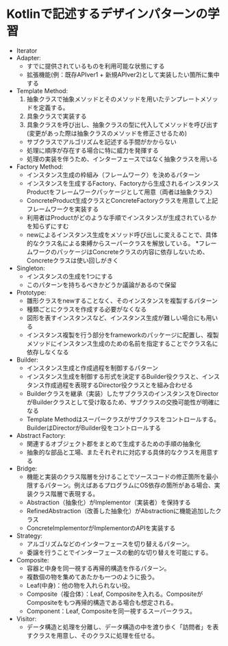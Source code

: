 # Kotlinで記述するデザインパターンの学習

* Iterator
* Adapter: 
     * すでに提供されているものを利用可能な状態にする
     * 拡張機能(例：既存APIver1 + 新規APIver2)として実装したい箇所に集中する
* Template Method:
    1. 抽象クラスで抽象メソッドとそのメソッドを用いたテンプレートメソッドを定義する。
    1. 具象クラスで実装する
    1. 具象クラスを呼び出し、抽象クラスの型に代入してメソッドを呼び出す(変更があった際は抽象クラスのメソッドを修正させるため)
    * サブクラスでアルゴリズムを記述する手間がかからない
    * 処理に順序が存在する場合に特に威力を発揮する
    * 処理の実装を伴うため、インターフェースではなく抽象クラスを用いる
* Factory Method:
    * インスタンス生成の枠組み（フレームワーク）を決めるパターン
    * インスタンスを生成するFactory、Factoryから生成されるインスタンスProductをフレームワークパッケージとして用意（両者は抽象クラス）
    * ConcreteProduct生成クラスとConcreteFactoryクラスを用意して上記フレームワークを実装する
    * 利用者はProductがどのような手順でインスタンスが生成されているかを知らずにすむ
    * newによるインスタンス生成をメソッド呼び出しに変えることで、具体的なクラス名による束縛からスーパークラスを解放している。
    *フレームワークのパッケージはConcreteクラスの内容に依存しないため、Concreteクラスは使い回しがきく
* Singleton:
    * インスタンスの生成を1つにする
    * このパターンを持ちるべきかどうか議論があるので保留
* Prototype:
    * 雛形クラスをnewすることなく、そのインスタンスを複製するパターン
    * 種類ごとにクラスを作成する必要がなくなる
    * 図形を表すインスタンスなど、インスタンス生成が難しい場合にも用いる
    * インスタンス複製を行う部分をframeworkのパッケージに配置し、複製メソッドにインスタンス生成のための名前を指定することでクラス名に依存しなくなる
* Builder:
    * インスタンス生成と作成過程を制御するパターン
    * インスタンス生成を制御する形式を決定するBuilder役クラスと、インスタンス作成過程を表現するDirector役クラスとを組み合わせる
    * Builderクラスを継承（実装）したサブクラスのインスタンスをDirectorがBuilderクラスとして受け取るため、サブクラスの交換可能性が明確になる
    * Template Methodはスーパークラスがサブクラスをコントロールする。BuilderはDirectorがBuilder役をコントロールする
* Abstract Factory:
    * 関連するオブジェクト郡をまとめて生成するための手順の抽象化
    * 抽象的な部品と工場、またそれぞれに対応する具体的なクラスを用意する
* Bridge:
    * 機能と実装のクラス階層を分けることでソースコードの修正箇所を最小限するパターン。例えばあるプログラムにOS依存の箇所がある場合、実装クラス階層で表現する。
    * Abstraction（抽象化）がImplementor（実装者）を保持する
    * RefinedAbstraction（改善した抽象化）がAbstractionに機能追加したクラス
    * ConcreteImplementorがImplementorのAPIを実装する
* Strategy:
    * アルゴリズムなどのインターフェースを切り替えるパターン。
    * 委譲を行うことでインターフェースの動的な切り替えを可能にする。
* Composite:
    * 容器と中身を同一視する再帰的構造を作るパターン。
    * 複数個の物を集めてあたかも一つのように扱う。
    * Leaf(中身)：他の物を入れられない役。
    * Composite（複合体）：Leaf, Compositeを入れる。CompositeがCompositeをもつ再帰的構造である場合も想定される。
    * Component：Leaf, Compositeを同一視するスーパークラス。
* Visitor:
  * データ構造と処理を分離し、データ構造の中を渡り歩く「訪問者」を表すクラスを用意し、そのクラスに処理を任せる。
